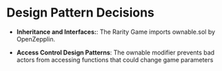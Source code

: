 # Design Pattern Decisions

* **Inheritance and Interfaces:**: The Rarity Game imports ownable.sol by OpenZepplin. 

* **Access Control Design Patterns**: The ownable modifier prevents bad actors from accessing functions that could change game parameters